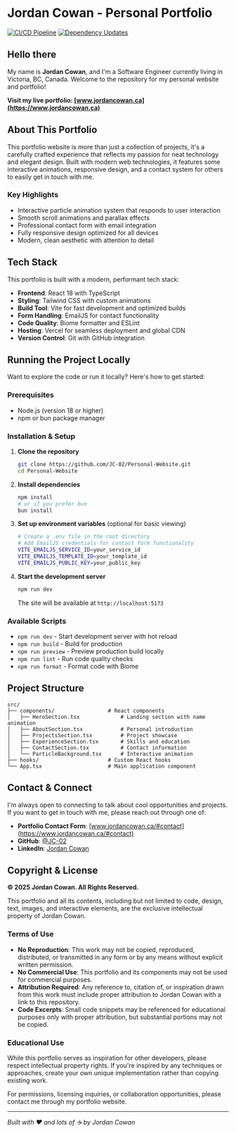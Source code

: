 # Jordan Cowan - Personal Portfolio

[![CI/CD Pipeline](https://github.com/JC-02/Personal-Website/actions/workflows/ci-cd.yml/badge.svg)](https://github.com/JC-02/Personal-Website/actions/workflows/ci-cd.yml)
[![Dependency Updates](https://github.com/JC-02/Personal-Website/actions/workflows/dependencies.yml/badge.svg)](https://github.com/JC-02/Personal-Website/actions/workflows/dependencies.yml)

## Hello there

My name is **Jordan Cowan**, and I'm a Software Engineer currently living in Victoria, BC, Canada. Welcome to the repository for my personal website and portfolio!

**Visit my live portfolio: [www.jordancowan.ca](https://www.jordancowan.ca)**

## About This Portfolio

This portfolio website is more than just a collection of projects, it's a carefully crafted experience that reflects my passion for neat technology and elegant design. Built with modern web technologies, it features some interactive animations, responsive design, and a contact system for others to easily get in touch with me.

### Key Highlights
- Interactive particle animation system that responds to user interaction
- Smooth scroll animations and parallax effects
- Professional contact form with email integration
- Fully responsive design optimized for all devices
- Modern, clean aesthetic with attention to detail

## Tech Stack

This portfolio is built with a modern, performant tech stack:

- **Frontend**: React 18 with TypeScript
- **Styling**: Tailwind CSS with custom animations
- **Build Tool**: Vite for fast development and optimized builds
- **Form Handling**: EmailJS for contact functionality
- **Code Quality**: Biome formatter and ESLint
- **Hosting**: Vercel for seamless deployment and global CDN
- **Version Control**: Git with GitHub integration

## Running the Project Locally

Want to explore the code or run it locally? Here's how to get started:

### Prerequisites
- Node.js (version 18 or higher)
- npm or bun package manager

### Installation & Setup

1. **Clone the repository**
   ```bash
   git clone https://github.com/JC-02/Personal-Website.git
   cd Personal-Website
   ```

2. **Install dependencies**
   ```bash
   npm install
   # or if you prefer bun
   bun install
   ```

3. **Set up environment variables** (optional for basic viewing)

   ```bash
   # Create a .env file in the root directory
   # Add EmailJS credentials for contact form functionality
   VITE_EMAILJS_SERVICE_ID=your_service_id
   VITE_EMAILJS_TEMPLATE_ID=your_template_id
   VITE_EMAILJS_PUBLIC_KEY=your_public_key
   ```

4. **Start the development server**

   ```bash
   npm run dev
   ```

   The site will be available at `http://localhost:5173`

### Available Scripts

- `npm run dev` - Start development server with hot reload
- `npm run build` - Build for production
- `npm run preview` - Preview production build locally
- `npm run lint` - Run code quality checks
- `npm run format` - Format code with Biome

## Project Structure

```text
src/
├── components/                 # React components
│   ├── HeroSection.tsx             # Landing section with name animation
│   ├── AboutSection.tsx            # Personal introduction
│   ├── ProjectsSection.tsx         # Project showcase
│   ├── ExperienceSection.tsx       # Skills and education
│   ├── ContactSection.tsx          # Contact information
│   └── ParticleBackground.tsx      # Interactive animation
├── hooks/                      # Custom React hooks
└── App.tsx                     # Main application component
```

## Contact & Connect

I'm always open to connecting to talk about cool opportunities and projects. If you want to get in touch with me, please reach out through one of:

- **Portfolio Contact Form**: [www.jordancowan.ca/#contact](https://www.jordancowan.ca/#contact)
- **GitHub**: [@JC-02](https://github.com/JC-02)
- **LinkedIn**: [Jordan Cowan](https://www.linkedin.com/in/jordan-cowan-a84853ab)

## Copyright & License

**© 2025 Jordan Cowan. All Rights Reserved.**

This portfolio and all its contents, including but not limited to code, design, text, images, and interactive elements, are the exclusive intellectual property of Jordan Cowan.

### Terms of Use

- **No Reproduction**: This work may not be copied, reproduced, distributed, or transmitted in any form or by any means without explicit written permission.
- **No Commercial Use**: This portfolio and its components may not be used for commercial purposes.
- **Attribution Required**: Any reference to, citation of, or inspiration drawn from this work must include proper attribution to Jordan Cowan with a link to this repository.
- **Code Excerpts**: Small code snippets may be referenced for educational purposes only with proper attribution, but substantial portions may not be copied.

### Educational Use

While this portfolio serves as inspiration for other developers, please respect intellectual property rights. If you're inspired by any techniques or approaches, create your own unique implementation rather than copying existing work.

For permissions, licensing inquiries, or collaboration opportunities, please contact me through my portfolio website.

---

*Built with ❤️ and lots of ☕ by Jordan Cowan*
